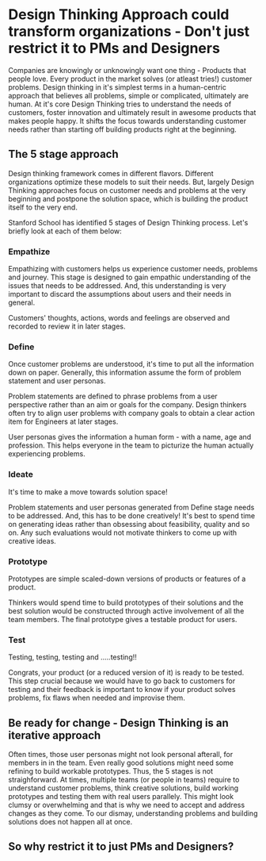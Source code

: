 # Design Thinking Approach could transform organizations - Don't just restrict it to PMs and Designers

Companies are knowingly or unknowingly want one thing - Products that people love. Every product in the market solves (or atleast tries!) customer problems. 
Design thinking in it's simplest terms in a human-centric approach that believes all problems, simple or complicated, ultimately are human. At it's core Design Thinking tries to understand the needs of customers, foster innovation and ultimately result in awesome products that makes people happy.
It shifts the focus towards understanding customer needs rather than starting off building products right at the beginning. 

## The 5 stage approach

Design thinking framework comes in different flavors. Different organizations optimize these models to suit their needs. But, largely Design Thinking approaches focus on customer needs and problems at the very beginning and postpone the solution space, which is building the product itself to the very end.

Stanford School has identified 5 stages of Design Thinking process. Let's briefly look at each of them below:

### Empathize 

Empathizing with customers helps us experience customer needs, problems and journey. This stage is designed to gain empathic understanding of the issues that needs to be addressed. And, this understanding is very important to discard the assumptions about users and their needs in general. 

Customers' thoughts, actions, words and feelings are observed and recorded to review it in later stages.

### Define

Once customer problems are understood, it's time to put all the information down on paper. Generally, this information assume the form of problem statement and user personas. 

Problem statements are defined to phrase problems from a user perspective rather than an aim or goals for the company. Design thinkers often try to align user problems with company goals to obtain a clear action item for Engineers at later stages.

User personas gives the information a human form - with a name, age and profession. This helps everyone in the team to picturize the human actually experiencing problems.

### Ideate

It's time to make a move towards solution space!

Problem statements and user personas generated from Define stage needs to be addressed. And, this has to be done creatively! It's best to spend time on generating ideas rather than obsessing about feasibility, quality and so on. Any such evaluations would not motivate thinkers to come up with creative ideas.

### Prototype

Prototypes are simple scaled-down versions of products or features of a product. 

Thinkers would spend time to build prototypes of their solutions and the best solution would be constructed through active involvement of all the team members. The final prototype gives a testable product for users. 

### Test

Testing, testing, testing and .....testing!!

Congrats, your product (or a reduced version of it) is ready to be tested. This step crucial because we would have to go back to customers for testing and their feedback is important to know if your product solves problems, fix flaws when needed and improvise them.

## Be ready for change - Design Thinking is an iterative approach

Often times, those user personas might not look personal afterall, for members in in the team. Even really good solutions might need some refining to build workable prototypes.  Thus, the 5 stages is not straighforward. At times, multiple teams (or people in teams) require to understand customer problems, think creative solutions, build working prototypes and testing them with real users parallely. This might look clumsy or overwhelming and that is why we need to accept and address changes as they come. To our dismay, understanding problems and building solutions does not happen all at once. 

## So why restrict it to just PMs and Designers?


